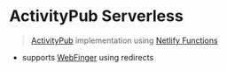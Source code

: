 # ActivityPub Serverless

> [ActivityPub](https://activitypub.rocks/) implementation using [Netlify Functions](https://functions.netlify.com/)

- supports [WebFinger](https://webfinger.net) using redirects

